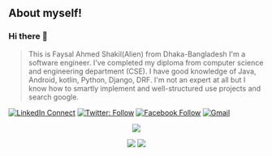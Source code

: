 ## About myself!
### Hi there 👋
> This is Faysal Ahmed Shakil(Alien) from Dhaka-Bangladesh I'm a software engineer. I've completed my diploma from computer science and engineering department (CSE). I have good knowledge of Java, Android, kotlin, Python, Django, DRF. I'm not an expert at all but I know how to smartly implement and well-structured use projects and search google.

[![LinkedIn Connect](https://img.shields.io/badge/%20-Connect-black?color=14171A&labelColor=212121&logo=linkedin&logoColor=ffffff)](https://www.linkedin.com/in/fsfaysalcse/)
[![Twitter: Follow](https://img.shields.io/twitter/follow/fsfaysalcse?style=social)](https://twitter.com/fsfaysalcse)
[![Facebook Follow](https://img.shields.io/badge/%20-Connect-black?color=14171A&labelColor=1976d2&logo=facebook&logoColor=ffffff)](https://www.facebook.com/fsfaysalcse/)
[![Gmail](https://img.shields.io/badge/%20-Send%20Mail-black?color=14171A&labelColor=ef5350&logo=gmail&logoColor=ffffff)](mailto:fsfoysal15@gmail.com?subject=From%20GitHub&body=Hi,%20there.%20Found%20you%20from%20GitHub.)
<!-- [![website](https://img.shields.io/badge/MyBlog-2648ff?style=flat-square&logo=google-chrome)](http://fsfaysalcsebd.wordpress.com) -->

<p align="center">
<img src = "https://activity-graph.herokuapp.com/graph?username=fsfaysalcse&theme=redical"  />
</p>

<p align = "center">
<img src="https://github-readme-stats.vercel.app/api?username=fsfaysalcse&count_private=true&include_all_commits=true&show_icons=true&theme=gotham&line_height=27&hide_border=true">

<img src="https://github-readme-stats.vercel.app/api/top-langs/?username=fsfaysalcse&show_icons=true&hide=html,css&theme=gotham&line_height=27&hide_border=true">

</p>
